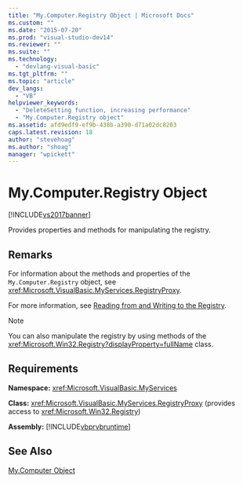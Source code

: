 ```yaml
---
title: "My.Computer.Registry Object | Microsoft Docs"
ms.custom: ""
ms.date: "2015-07-20"
ms.prod: "visual-studio-dev14"
ms.reviewer: ""
ms.suite: ""
ms.technology: 
  - "devlang-visual-basic"
ms.tgt_pltfrm: ""
ms.topic: "article"
dev_langs: 
  - "VB"
helpviewer_keywords: 
  - "DeleteSetting function, increasing performance"
  - "My.Computer.Registry object"
ms.assetid: afd9edf9-ef9b-438b-a390-d71a02dc8203
caps.latest.revision: 18
author: "stevehoag"
ms.author: "shoag"
manager: "wpickett"
---
```

# My.Computer.Registry Object
[!INCLUDE[vs2017banner](../../../visual-basic/includes/vs2017banner.md)]

Provides properties and methods for manipulating the registry.  
  
## Remarks  
 For information about the methods and properties of the `My.Computer.Registry` object, see <xref:Microsoft.VisualBasic.MyServices.RegistryProxy>.  
  
 For more information, see [Reading from and Writing to the Registry](../../../visual-basic/developing-apps/programming/computer-resources/reading-from-and-writing-to-the-registry.md).  
  
> [!NOTE]
>  You can also manipulate the registry by using methods of the <xref:Microsoft.Win32.Registry?displayProperty=fullName> class.  
  
## Requirements  
 **Namespace:** <xref:Microsoft.VisualBasic.MyServices>  
  
 **Class:** <xref:Microsoft.VisualBasic.MyServices.RegistryProxy> (provides access to <xref:Microsoft.Win32.Registry>)  
  
 **Assembly:** [!INCLUDE[vbprvbruntime](../../../visual-basic/language-reference/objects/includes/vbprvbruntime-md.md)]  
  
## See Also  
 [My.Computer Object](../../../visual-basic/language-reference/objects/my-computer-object.md)